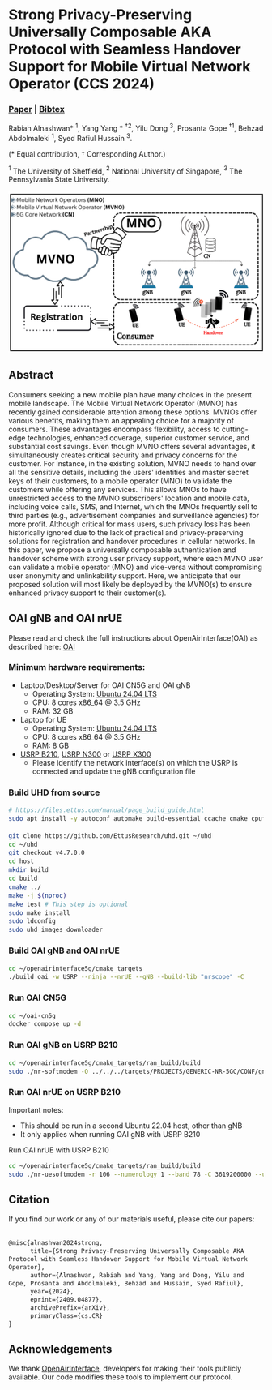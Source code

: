 # Strong Privacy-Preserving Universally Composable AKA Protocol with Seamless Handover Support for Mobile Virtual Network Operator (CCS 2024)

### [Paper](https://arxiv.org/abs/2409.04877) | [Bibtex](#bibtex)

Rabiah Alnashwan\* $^1$, Yang Yang \* $^†{^2}$, Yilu Dong $^3$, Prosanta Gope $^†{^1}$, Behzad Abdolmaleki $^1$, Syed Rafiul Hussain $^3$.


(* Equal contribution, $†$ Corresponding Author.)

$^1$ The University of Sheffield, $^2$ National University of Singapore, $^3$ The Pennsylvania State University.

![System Model](mvno.png)

## Abstract
<!-- **Abstract** -->

Consumers seeking a new mobile plan have many choices in the present mobile landscape. The Mobile Virtual Network Operator (MVNO) has recently gained considerable attention among these options. MVNOs offer various benefits, making them an appealing choice for a majority of consumers. These advantages encompass flexibility, access to cutting-edge technologies, enhanced coverage, superior customer service, and substantial cost savings.  Even though MVNO offers several advantages, it simultaneously creates critical security and privacy concerns for the customer. For instance, in the existing solution, MVNO needs to hand over all the sensitive details, including the users' identities and master secret keys of their customers, to a mobile operator (MNO) to validate the customers while offering any services. This allows MNOs to have unrestricted access to the MVNO subscribers' location and mobile data, including voice calls, SMS, and Internet, which the MNOs frequently sell to third parties (e.g., advertisement companies and surveillance agencies) for more profit. Although critical for mass users, such privacy loss has been historically ignored due to the lack of practical and privacy-preserving solutions for registration and handover procedures in cellular networks. In this paper, we propose a universally composable authentication and handover scheme with strong user privacy support, where each MVNO user can validate a mobile operator (MNO) and vice-versa without compromising user anonymity and unlinkability support.  Here, we anticipate that our proposed solution will most likely be deployed by the MVNO(s) to ensure enhanced privacy support to their customer(s).  






## OAI gNB and OAI nrUE


Please read and check the full instructions about OpenAirInterface(OAI) as described here:
[OAI](https://gitlab.eurecom.fr/oai/openairinterface5g/-/blob/develop/doc/NR_SA_Tutorial_OAI_nrUE.md?ref_type=heads&plain=0)


### Minimum hardware requirements:
- Laptop/Desktop/Server for OAI CN5G and OAI gNB
    - Operating System: [Ubuntu 24.04 LTS](https://releases.ubuntu.com/24.04/ubuntu-24.04.1-desktop-amd64.iso)
    - CPU: 8 cores x86_64 @ 3.5 GHz
    - RAM: 32 GB
- Laptop for UE
    - Operating System: [Ubuntu 24.04 LTS](https://releases.ubuntu.com/24.04/ubuntu-24.04.1-desktop-amd64.iso)
    - CPU: 8 cores x86_64 @ 3.5 GHz
    - RAM: 8 GB
- [USRP B210](https://www.ettus.com/all-products/ub210-kit/), [USRP N300](https://www.ettus.com/all-products/USRP-N300/) or [USRP X300](https://www.ettus.com/all-products/x300-kit/)
    - Please identify the network interface(s) on which the USRP is connected and update the gNB configuration file


### Build UHD from source
```bash
# https://files.ettus.com/manual/page_build_guide.html
sudo apt install -y autoconf automake build-essential ccache cmake cpufrequtils doxygen ethtool g++ git inetutils-tools libboost-all-dev libncurses-dev libusb-1.0-0 libusb-1.0-0-dev libusb-dev python3-dev python3-mako python3-numpy python3-requests python3-scipy python3-setuptools python3-ruamel.yaml

git clone https://github.com/EttusResearch/uhd.git ~/uhd
cd ~/uhd
git checkout v4.7.0.0
cd host
mkdir build
cd build
cmake ../
make -j $(nproc)
make test # This step is optional
sudo make install
sudo ldconfig
sudo uhd_images_downloader
```


### Build OAI gNB and OAI nrUE

```bash
cd ~/openairinterface5g/cmake_targets
./build_oai -w USRP --ninja --nrUE --gNB --build-lib "nrscope" -C
```

### Run OAI CN5G

```bash
cd ~/oai-cn5g
docker compose up -d
```

### Run OAI gNB on USRP B210
```bash
cd ~/openairinterface5g/cmake_targets/ran_build/build
sudo ./nr-softmodem -O ../../../targets/PROJECTS/GENERIC-NR-5GC/CONF/gnb.sa.band78.fr1.106PRB.usrpb210.conf --gNBs.[0].min_rxtxtime 6 --sa -E --continuous-tx
```

### Run OAI nrUE on USRP B210
Important notes:
- This should be run in a second Ubuntu 22.04 host, other than gNB
- It only applies when running OAI gNB with USRP B210

Run OAI nrUE with USRP B210
```bash
cd ~/openairinterface5g/cmake_targets/ran_build/build
sudo ./nr-uesoftmodem -r 106 --numerology 1 --band 78 -C 3619200000 --ue-fo-compensation --sa -E --uicc0.imsi 001010000000001
```




<a name="bibtex"></a>
## Citation

If you find our work or any of our materials useful, please cite our papers:
```

@misc{alnashwan2024strong,
      title={Strong Privacy-Preserving Universally Composable AKA Protocol with Seamless Handover Support for Mobile Virtual Network Operator}, 
      author={Alnashwan, Rabiah and Yang, Yang and Dong, Yilu and Gope, Prosanta and Abdolmaleki, Behzad and Hussain, Syed Rafiul},
      year={2024},
      eprint={2409.04877},
      archivePrefix={arXiv},
      primaryClass={cs.CR}
}

```



## Acknowledgements

We thank [OpenAirInterface](https://openairinterface.org/), developers for making their tools publicly available. Our code modifies these tools to implement our protocol.  
